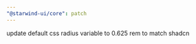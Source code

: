 ```yaml
---
"@starwind-ui/core": patch
---
```


update default css radius variable to 0.625 rem to match shadcn
